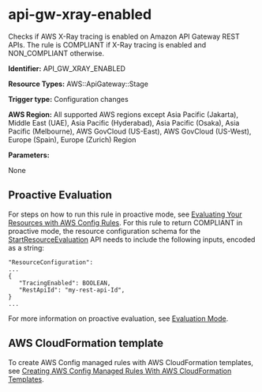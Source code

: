 # api\-gw\-xray\-enabled<a name="api-gw-xray-enabled"></a>

Checks if AWS X\-Ray tracing is enabled on Amazon API Gateway REST APIs\. The rule is COMPLIANT if X\-Ray tracing is enabled and NON\_COMPLIANT otherwise\. 

**Identifier:** API\_GW\_XRAY\_ENABLED

**Resource Types:** AWS::ApiGateway::Stage

**Trigger type:** Configuration changes

**AWS Region:** All supported AWS regions except Asia Pacific \(Jakarta\), Middle East \(UAE\), Asia Pacific \(Hyderabad\), Asia Pacific \(Osaka\), Asia Pacific \(Melbourne\), AWS GovCloud \(US\-East\), AWS GovCloud \(US\-West\), Europe \(Spain\), Europe \(Zurich\) Region

**Parameters:**

None  

## Proactive Evaluation<a name="w2aac12c33c15b9c31c17"></a>

 For steps on how to run this rule in proactive mode, see [Evaluating Your Resources with AWS Config Rules](./evaluating-your-resources.html#evaluating-your-resources-proactive)\. For this rule to return COMPLIANT in proactive mode, the resource configuration schema for the [StartResourceEvaluation](https://docs.aws.amazon.com/config/latest/APIReference/API_StartResourceEvaluation.html) API needs to include the following inputs, encoded as a string: 

```
"ResourceConfiguration":
...
{
   "TracingEnabled": BOOLEAN,
   "RestApiId": "my-rest-api-Id",
} 
...
```

 For more information on proactive evaluation, see [Evaluation Mode](./evaluate-config-rules.html)\. 

## AWS CloudFormation template<a name="w2aac12c33c15b9c31c19"></a>

To create AWS Config managed rules with AWS CloudFormation templates, see [Creating AWS Config Managed Rules With AWS CloudFormation Templates](aws-config-managed-rules-cloudformation-templates.md)\.